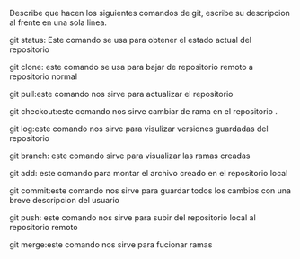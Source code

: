 Describe que hacen los siguientes comandos de git, escribe su descripcion al frente en una sola linea.

git status: Este comando se usa para obtener el estado actual del repositorio

git clone: este comando se usa para bajar de repositorio remoto a repositorio normal

git pull:este comando nos sirve para actualizar el repositorio

git checkout:este comando nos sirve cambiar de rama en el repositorio .

git log:este comando nos sirve para visulizar versiones guardadas del repositorio

git branch: este comando sirve para visualizar las ramas creadas 

git add:  este comando para montar el archivo creado en el repositorio local

git commit:este comando nos sirve para guardar todos los cambios con una breve descripcion del usuario 

git push: este comando nos sirve para subir del repositorio local al repositorio remoto 

git merge:este comando nos sirve para fucionar ramas
